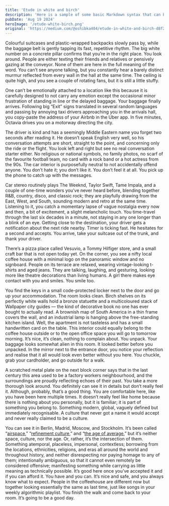 ```yaml
---
title: 'Etude in white and birch'
description: 'Here is a sample of some basic Markdown syntax that can be used when writing Markdown content in Astro.'
pubDate: 'Aug 19 2024'
heroImage: '/etude-white-birch.png'
original: 'https://medium.com/@oshibka404/etude-in-white-and-birch-d8f292f26a4c'
---
```


Colourful suitcases and plastic-wrapped backpacks slowly pass by, while the baggage belt is gently tapping its fast, repetitive rhythm. The big white number on a concrete pillar confirms that you’re in the right place. You look around. People are either texting their friends and relatives or pensively gazing at the conveyor. None of them are here in the full meaning of the word. You can’t see anyone talking, but you constantly hear a barely distinct murmur reflected from every wall in the hall at the same time. The ceiling is quite high, and you see a couple of rotating fans, but it is still a little stuffy.

One can’t be emotionally attached to a location like this because it is carefully designed to not carry any emotion except the occasional minor frustration of standing in line or the delayed baggage. Your baggage finally arrives. Following big “Exit” signs translated in several random languages and passing by annoying taxi drivers approaching you in the arrivals hall, you copy-paste the address of your Airbnb in the Uber app. In five minutes, Octavia drives you on a motorway directing the city.

The driver is kind and has a seemingly Middle Eastern name you forget two seconds after reading it. He doesn’t speak English very well, so his conversation attempts are short, straight to the point, and concerning only the ride or the flight. You look left and right but see no real conversation starter either. No religious or national symbols, no family photos, no scarf of the favourite football team, no card with a rock band or a hot actress from the 90s. The car interior is purposefully neutral to not accidentally offend anyone. You don’t hate it; you don’t like it. You don’t feel it at all. You pick up the phone to catch up with the messages.

Car stereo routinely plays The Weeknd, Taylor Swift, Tame Impala, and a couple of one-time wonders you’ve never heard before, blending together R&B, country, disco, and classic rock; they are playfully drawing from the East, West, and South, sounding modern and retro at the same time. Listening to it, you catch a momentary lapse of vague nostalgia every now and then, a bit of excitement, a slight melancholic touch. You time-travel through the last six decades in a minute, not staying in any one longer than a blink of an eye. Getting close to the destination, your driver gets a notification about the next ride nearby. Timer is ticking fast. He hesitates for a second and accepts. You arrive, take your suitcase out of the trunk, and thank your driver.

There’s a pizza place called Vesuvio, a Tommy Hilfiger store, and a small craft bar that is not open today yet. On the corner, you see a nifty local coffee house with a minimal logo on the panoramic window and no signboard. People on its terrace are relaxed, wearing vintage-looking t-shirts and aged jeans. They are talking, laughing, and gesturing, looking more like theatre decorations than living humans. A girl there makes eye contact with you and smiles. You smile too.

You find the keys in a small code-protected locker next to the door and go up your accommodation. The room looks clean. Birch shelves on its perfectly white walls hold a bronze statuette and a multicoloured stack of Wallpaper city guides — the kind of decorative book no one has ever bought to actually read. A brownish map of South America in a thin frame covers the wall, and an industrial lamp is hanging above the free-standing kitchen island. Well, the apartment is not tasteless and has a small handwritten card on the table. This interior could equally belong to the coffee house outside or to the open office space you will go to tomorrow morning. It’s nice, it’s clean, nothing to complain about. You unpack. Your baggage looks somewhat alien in this room. It looked better before you unpacked. In the mirror next to the entrance door, you notice your reflection and realise that it all would look even better without you here. You chuckle, grab your cardholder, and go outside for a walk.

A scratched metal plate on the next block corner says that in the last century this area used to be a factory workers neighbourhood, and the surroundings are proudly reflecting echoes of their past. You take a more thorough look around. You definitely can see it in details but don’t really feel it. Although, probably, that’s a good thing. You are comfortable here, like you have been here multiple times. It doesn’t really feel like home because there is nothing about you personally, but it is familiar; it is part of something you belong to. Something modern, global, vaguely defined but immediately recognisable. A culture that never got a name it would accept and never really claimed to be a culture.

You can see it in Berlin, Madrid, Moscow, and Stockholm. It’s been called “[airspace](https://www.theverge.com/2016/8/3/12325104/airbnb-aesthetic-global-minimalism-startup-gentrification),” “[refinement culture](https://medium.com/@lindynewsletter/refinement-culture-51d96726c642),” and “[the age of average](https://www.alexmurrell.co.uk/articles/the-age-of-average),” but it’s neither space, culture, nor the age. Or, rather, it’s the intersection of them. Something atemporal, placeless, impersonal, contextless; borrowing from the locations, ethnicities, religions, and eras all around the world and throughout history, and neither disrespecting nor paying homage to any of them; intentionally ambiguous, so that it cannot even remotely be considered offensive; manifesting something while carrying as little meaning as technically possible. It’s good here once you’ve accepted it and if you can afford it. You have and you can. It’s nice and safe, and you always know what to expect. People in the coffeehouse are different now but together looking essentially the same as last time, just like songs in your weekly algorithmic playlist. You finish the walk and come back to your room. It’s going to be a good day.
